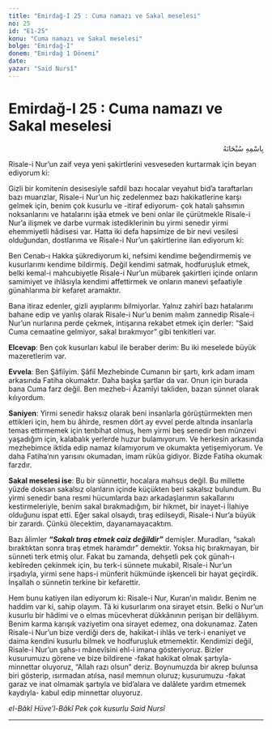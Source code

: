 ```yaml
---
title: "Emirdağ-I 25 : Cuma namazı ve Sakal meselesi"
no: 25
id: "E1-25"
konu: "Cuma namazı ve Sakal meselesi"
bolge: "Emirdağ-I"
donem: "Emirdağ 1 Dönemi"
date: 
yazar: "Said Nursî"
---
```


# Emirdağ-I 25 : Cuma namazı ve Sakal meselesi

<p class="arabic" dir="rtl" title="Meal: “Her türlü noksan sıfatlardan yüce olan Allah’ın adıyla.”">بِاسْمِهِ سُبْحَانَهُ</p>

Risale-i Nur’un zaif veya yeni şakirtlerini vesveseden kurtarmak için beyan ediyorum ki:

Gizli bir komitenin desisesiyle safdil bazı hocalar veyahut bid’a taraftarları bazı muarızlar, Risale-i Nur’un hiç zedelenmez bazı hakikatlerine karşı gelmek için, benim çok kusurlu ve -itiraf ediyorum- çok hatalı şahsımın noksanlarını ve hatalarını işâa etmek ve beni onlar ile çürütmekle Risale-i Nur’a ilişmek ve darbe vurmak istediklerinin bu yirmi senedir yirmi ehemmiyetli hâdisesi var. Hatta iki defa hapsimize de bir nevi vesilesi olduğundan, dostlarıma ve Risale-i Nur’un şakirtlerine ilan ediyorum ki:

Ben Cenab-ı Hakka şükrediyorum ki, nefsimi kendime beğendirmemiş ve kusurlarımı kendime bildirmiş. Değil kendimi satmak, hodfuruşluk etmek, belki kemal-i mahcubiyetle Risale-i Nur’un mübarek şakirtleri içinde onların samimiyet ve ihlâsıyla kendimi affettirmek ve onların manevi şefaatiyle günahlarıma bir kefaret aramaktır.

Bana itiraz edenler, gizli ayıplarımı bilmiyorlar. Yalnız zahirî bazı hatalarımı bahane edip ve yanlış olarak Risale-i Nur’u benim malım zannedip Risale-i Nur’un nurlarına perde çekmek, intişarına rekabet etmek için derler: “Said Cuma cemaatine gelmiyor, sakal bırakmıyor” gibi tenkitleri var.

**Elcevap**: Ben çok kusurları kabul ile beraber derim: Bu iki meselede büyük mazeretlerim var.

**Evvela**: Ben Şâfiîyim. Şâfiî Mezhebinde Cumanın bir şartı, kırk adam imam arkasında Fatiha okumaktır. Daha başka şartlar da var. Onun için burada bana Cuma farz değil. Ben mezheb-i Âzamîyi takliden, bazan sünnet olarak kılıyordum.

**Saniyen**: Yirmi senedir haksız olarak beni insanlarla görüştürmekten men ettikleri için, hem bu âhirde, resmen dört ay evvel perde altında insanlarla temas ettirmemek için tenbihat olmuş, hem yirmi beş senedir ben münzevi yaşadığım için, kalabalık yerlerde huzur bulamıyorum. Ve herkesin arkasında mezhebimce iktida edip namaz kılamıyorum ve okumakta yetişemiyorum. Ve daha Fatiha’nın yarısını okumadan, imam rükûa gidiyor. Bizde Fatiha okumak farzdır.

**Sakal meselesi ise**: Bu bir sünnettir, hocalara mahsus değil. Bu millette yüzde doksan sakalsız olanların içinde küçükten beri sakalsız bulundum. Bu yirmi senedir bana resmi hücumlarda bazı arkadaşlarımın sakallarını kestirmeleriyle, benim sakal bırakmadığım, bir hikmet, bir inayet-i İlahiye olduğunu ispat etti. Eğer sakal olsaydı, tıraş edilseydi, Risale-i Nur’a büyük bir zarardı. Çünkü ölecektim, dayanamayacaktım.

Bazı âlimler ***“Sakalı tıraş etmek caiz değildir”*** demişler. Muradları, “sakalı bıraktıktan sonra tıraş etmek haramdır” demektir. Yoksa hiç bırakmayan, bir sünneti terk etmiş olur. Fakat bu zamanda, dehşetli pek çok günah-ı kebîreden çekinmek için, bu terk-i sünnete mukabil, Risale-i Nur’un irşadıyla, yirmi sene haps-i münferit hükmünde işkenceli bir hayat geçirdik. İnşallah o sünnetin terkine bir kefarettir.

Hem bunu katiyen ilan ediyorum ki: Risale-i Nur, Kuran’ın malıdır. Benim ne haddim var ki, sahip olayım. Tâ ki kusurlarım ona sirayet etsin. Belki o Nur’un kusurlu bir hâdimi ve o elmas mücevherat dükkânının perişan bir dellâlıyım. Benim karma karışık vaziyetim ona sirayet edemez, ona dokunamaz. Zaten Risale-i Nur’un bize verdiği ders de, hakikat-i ihlâs ve terk-i enaniyet ve daima kendini kusurlu bilmek ve hodfuruşluk etmemektir. Kendimizi değil, Risale-i Nur’un şahs-ı mânevîsini ehl-i imana gösteriyoruz. Bizler kusurumuzu görene ve bize bildirene -fakat hakikat olmak şartıyla- minnettar oluyoruz, “Allah razı olsun” deriz. Boynumuzda bir akrep bulunsa biri gösterip, ısırmadan atılsa, nasıl memnun oluruz; kusurumuzu -fakat garaz ve inat olmamak şartıyla ve bid’alara ve dalâlete yardım etmemek kaydıyla- kabul edip minnettar oluyoruz.

*el-Bâkî Hüve’l-Bâkî*
*Pek çok kusurlu*
*Said Nursî*

***
